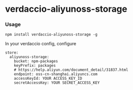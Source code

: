 # verdaccio-aliyunoss-storage

### Usage

```
npm install verdaccio-aliyunoss-storage -g
```

In your verdaccio config, configure

```
store:
  aliyunoss-storage:
    bucket: npm-packages
    keyPrefix: packages
    # https://help.aliyun.com/document_detail/31837.html
    endpoint: oss-cn-shanghai.aliyuncs.com
    accessKeyId: YOUR ACCESS_KEY_ID
    secretAccessKey: YOUR SECRET_ACCESS_KEY
```
